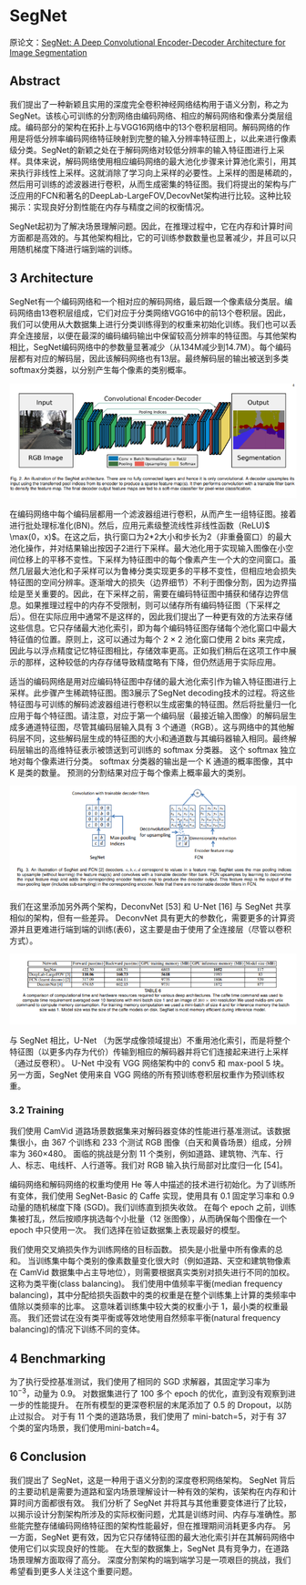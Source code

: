 # SegNet

原论文：[SegNet: A Deep Convolutional Encoder-Decoder Architecture for Image Segmentation](https://arxiv.org/pdf/1511.00561.pdf)

## Abstract

我们提出了一种新颖且实用的深度完全卷积神经网络结构用于语义分割，称之为SegNet。该核心可训练的分割网络由编码网络、相应的解码网络和像素分类层组成。编码部分的架构在拓扑上与VGG16网络中的13个卷积层相同。解码网络的作用是将低分辨率编码网络特征映射到完整的输入分辨率特征图上，以此来进行像素级分类。SegNet的新颖之处在于解码网络对较低分辨率的输入特征图进行上采样。具体来说，解码网络使用相应编码网络的最大池化步骤来计算池化索引，用其来执行非线性上采样。这就消除了学习向上采样的必要性。上采样的图是稀疏的，然后用可训练的滤波器进行卷积，从而生成密集的特征图。我们将提出的架构与广泛应用的FCN和著名的DeepLab-LargeFOV,DecovNet架构进行比较。这种比较揭示：实现良好分割性能在内存与精度之间的权衡情况。

SegNet起初为了解决场景理解问题。因此，在推理过程中，它在内存和计算时间方面都是高效的。与其他架构相比，它的可训练参数数量也显著减少，并且可以只用随机梯度下降进行端到端的训练。

##  3 Architecture

SegNet有一个编码网络和一个相对应的解码网络，最后跟一个像素级分类层。编码网络由13卷积层组成，它们对应于分类网络VGG16中的前13个卷积层。因此，我们可以使用从大数据集上进行分类训练得到的权重来初始化训练。我们也可以丢弃全连接层，以便在最深的编码编码输出中保留较高分辨率的特征图。与其他架构相比，SegNet编码网络中的参数量显著减少（从134M减少到14.7M）。每个编码层都有对应的解码层，因此该解码网络也有13层。最终解码层的输出被送到多类softmax分类器，以分别产生每个像素的类别概率。

![image-20210915131115386](images/image-20210915131115386.png)

在编码网络中每个编码层都用一个滤波器组进行卷积，从而产生一组特征图。接着进行批处理标准化(BN)。然后，应用元素级整流线性非线性函数（ReLU)$ \max(0，x)$。在这之后，执行窗口为2*2大小和步长为2（非重叠窗口）的最大池化操作，并对结果输出按因子2进行下采样。最大池化用于实现输入图像在小空间位移上的平移不变性。下采样为特征图中的每个像素产生一个大的空间窗口。虽然几层最大池化和子采样可以为鲁棒分类实现更多的平移不变性，但相应地会损失特征图的空间分辨率。逐渐增大的损失（边界细节）不利于图像分割，因为边界描绘是至关重要的。因此，在下采样之前，需要在编码特征图中捕获和储存边界信息。如果推理过程中的内存不受限制，则可以储存所有编码特征图（下采样之后）。但在实际应用中通常不是这样的，因此我们提出了一种更有效的方法来存储这些信息。它只存储最大池化索引，即为每个编码特征图存储每个池化窗口中最大特征值的位置。原则上，这可以通过为每个 2 × 2 池化窗口使用 2 bits 来完成，因此与以浮点精度记忆特征图相比，存储效率更高。正如我们稍后在这项工作中展示的那样，这种较低的内存存储导致精度略有下降，但仍然适用于实际应用。

适当的编码网络是用对应编码特征图中存储的最大池化索引作为输入特征图进行上采样。此步骤产生稀疏特征图。图3展示了SegNet decoding技术的过程。将这些特征图与可训练的解码滤波器组进行卷积以生成密集的特征图。然后将批量归一化应用于每个特征图。请注意，对应于第一个编码层（最接近输入图像）的解码层生成多通道特征图，尽管其编码层输入具有 3 个通道（RGB）。这与网络中的其他解码层不同，这些解码层生成的特征图的大小和通道数与其编码器输入相同。最终解码层输出的高维特征表示被馈送到可训练的 softmax 分类器。 这个 softmax 独立地对每个像素进行分类。 softmax 分类器的输出是一个 K 通道的概率图像，其中 K 是类的数量。 预测的分割结果对应于每个像素上概率最大的类别。

![image-20210915133117965](images/image-20210915133117965.png)

我们在这里添加另外两个架构，DeconvNet [53] 和 U-Net [16] 与 SegNet 共享相似的架构，但有一些差异。 DeconvNet 具有更大的参数化，需要更多的计算资源并且更难进行端到端的训练(表6)，这主要是由于使用了全连接层（尽管以卷积方式）。

![image-20210915133651241](images/image-20210915133651241.png)

与 SegNet 相比，U-Net （为医学成像领域提出）不重用池化索引，而是将整个特征图（以更多内存为代价）传输到相应的解码器并将它们连接起来进行上采样（通过反卷积）。 U-Net 中没有 VGG 网络架构中的 conv5 和 max-pool 5 块。 另一方面，SegNet 使用来自 VGG 网络的所有预训练卷积层权重作为预训练权重。

### 3.2 Training

我们使用 CamVid 道路场景数据集来对解码器变体的性能进行基准测试。该数据集很小，由 367 个训练和 233 个测试 RGB 图像（白天和黄昏场景）组成，分辨率为 360×480。 面临的挑战是分割 11 个类别，例如道路、建筑物、汽车、行人、标志、电线杆、人行道等。我们对 RGB 输入执行局部对比度归一化 [54]。

编码网络和解码网络的权重均使用 He 等人中描述的技术进行初始化。为了训练所有变体，我们使用 SegNet-Basic 的 Caffe 实现，使用具有 0.1 固定学习率和 0.9 动量的随机梯度下降 (SGD)。我们训练直到损失收敛。 在每个 epoch 之前，训练集被打乱，然后按顺序挑选每个小批量（12 张图像），从而确保每个图像在一个 epoch 中只使用一次。 我们选择在验证数据集上表现最好的模型。

我们使用交叉熵损失作为训练网络的目标函数。 损失是小批量中所有像素的总和。 当训练集中每个类别的像素数量变化很大时（例如道路、天空和建筑物像素在 CamVid 数据集中占主导地位），则需要根据真实类别对损失进行不同的加权。 这称为类平衡(class balancing)。 我们使用中值频率平衡(median frequency balancing)，其中分配给损失函数中的类的权重是在整个训练集上计算的类频率中值除以类频率的比率。 这意味着训练集中较大类的权重小于 1，最小类的权重最高。 我们还尝试在没有类平衡或等效地使用自然频率平衡(natural frequency balancing)的情况下训练不同的变体。

## 4 Benchmarking

为了执行受控基准测试，我们使用了相同的 SGD 求解器，其固定学习率为 $10^{-3}$，动量为 0.9。 对数据集进行了 100 多个 epoch 的优化，直到没有观察到进一步的性能提升。 在所有模型的更深卷积层的末尾添加了 0.5 的 Dropout，以防止过拟合。 对于有 11 个类的道路场景，我们使用了 mini-batch=5，对于有 37 个类的室内场景，我们使用mini-batch=4。

## 6 Conclusion

我们提出了 SegNet，这是一种用于语义分割的深度卷积网络架构。 SegNet 背后的主要动机是需要为道路和室内场景理解设计一种有效的架构，该架构在内存和计算时间方面都很有效。 我们分析了 SegNet 并将其与其他重要变体进行了比较，以揭示设计分割架构所涉及的实际权衡问题，尤其是训练时间、内存与准确性。那些能完整存储编码网络特征图的架构性能最好，但在推理期间消耗更多内存。 另一方面，SegNet 更有效，因为它只存储特征图的最大池化索引并在其解码网络中使用它们以实现良好的性能。 在大型的数据集上，SegNet 具有竞争力，在道路场景理解方面取得了高分。 深度分割架构的端到端学习是一项艰巨的挑战，我们希望看到更多人关注这个重要问题。
